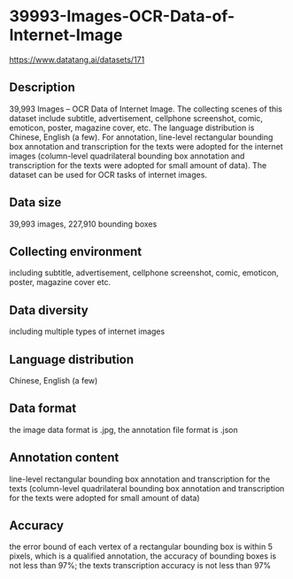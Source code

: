 # 39993-Images-OCR-Data-of-Internet-Image
https://www.datatang.ai/datasets/171
## Description
39,993 Images – OCR Data of Internet Image. The collecting scenes of this dataset include subtitle, advertisement, cellphone screenshot, comic, emoticon, poster, magazine cover, etc. The language distribution is Chinese, English (a few). For annotation, line-level rectangular bounding box annotation and transcription for the texts were adopted for the internet images (column-level quadrilateral bounding box annotation and transcription for the texts were adopted for small amount of data). The dataset can be used for OCR tasks of internet images.

## Data size
39,993 images, 227,910 bounding boxes

## Collecting environment
including subtitle, advertisement, cellphone screenshot, comic, emoticon, poster, magazine cover etc.

## Data diversity
including multiple types of internet images

## Language distribution
Chinese, English (a few)

## Data format
the image data format is .jpg, the annotation file format is .json

## Annotation content
line-level rectangular bounding box annotation and transcription for the texts (column-level quadrilateral bounding box annotation and transcription for the texts were adopted for small amount of data)

## Accuracy
the error bound of each vertex of a rectangular bounding box is within 5 pixels, which is a qualified annotation, the accuracy of bounding boxes is not less than 97%; the texts transcription accuracy is not less than 97%

